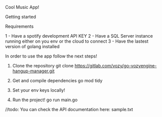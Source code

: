 Cool Music App!

Getting started

Requirements 

1 - Have a spotify development API KEY
2 - Have a SQL Server instance running either on you env or the cloud to connect
3 - Have the lastest version of golang installed
  
In order to use the app follow the next steps!

1) Clone the repository
git clone https://gitlab.com/vozy/go-vozyengine-hangup-manager.git

2) Get and compile dependencies
go mod tidy

3) Set your env keys locally!


4) Run the project!
go run main.go


//todo:
You can check the API documentation here: sample.txt
